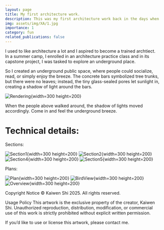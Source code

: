 ```yaml
---
layout: page
title: My first architecture work.
description: This was my first architecture work back in the days when I was still gapping before college.
img: assets/img/XA/1.jpg
importance: 1
category: fun
related_publications: false
---
```


I used to like architecture a lot and I aspired to become a trained archtiect. In a summer camp, I enrolled in an architecture practice class and in its capstone project, I was tasked to explore an underground place.

So I created an underground public space, where people could socialize, read, or simply enjoy the breeze. The concrete bars symbolized tree trunks, but there were no leaves; instead, the tiny glass-sealed pores let sunlight in, creating a shadow of light around the bars.

![Rendering](https://KWFredShi.github.io/assets/img/XA/1.jpg){width=300 height=200}

When the people above walked around, the shadow of lights moved accordingly. Come in and feel the underground breeze.

# Technical details:

Sections:

![Section1](https://KWFredShi.github.io/assets/img/XA/sec.png){width=300 height=200}
![Section2](https://KWFredShi.github.io/assets/img/XA/section.jpg){width=300 height=200}
![Section4](https://KWFredShi.github.io/assets/img/XA/section2.jpg){width=300 height=200}
![Section5](https://KWFredShi.github.io/assets/img/XA/sectionPS.jpg){width=300 height=200}

Plans:

![Plan](https://KWFredShi.github.io/assets/img/XA/plan.jpg){width=300 height=200}
![BirdView](https://KWFredShi.github.io/assets/img/XA/birdview.jpg){width=300 height=200}
![Overview](https://KWFredShi.github.io/assets/img/XA/overview.jpg){width=300 height=200}

Copyright Notice
© Kaiwen Shi 2025. All rights reserved.

Usage Policy
This artwork is the exclusive property of the creator, Kaiwen Shi. Unauthorized reproduction, distribution, modification, or commercial use of this work is strictly prohibited without explicit written permission.

If you’d like to use or license this artwork, please contact me.